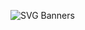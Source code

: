 
![SVG Banners](https://svg-banners.vercel.app/api?type=luminance&text1=RoKa781&width=800height=400)
